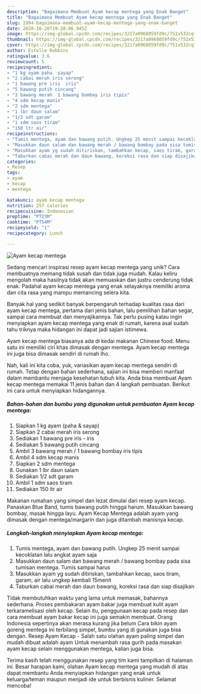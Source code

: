 ```yaml
---
description: "Bagaimana Membuat Ayam kecap mentega yang Enak Banget"
title: "Bagaimana Membuat Ayam kecap mentega yang Enak Banget"
slug: 1994-bagaimana-membuat-ayam-kecap-mentega-yang-enak-banget
date: 2020-10-26T19:28:06.945Z
image: https://img-global.cpcdn.com/recipes/3217a0968059fd9c/751x532cq70/ayam-kecap-mentega-foto-resep-utama.jpg
thumbnail: https://img-global.cpcdn.com/recipes/3217a0968059fd9c/751x532cq70/ayam-kecap-mentega-foto-resep-utama.jpg
cover: https://img-global.cpcdn.com/recipes/3217a0968059fd9c/751x532cq70/ayam-kecap-mentega-foto-resep-utama.jpg
author: Estelle Robbins
ratingvalue: 3.6
reviewcount: 5
recipeingredient:
- "1 kg ayam paha  sayap"
- "2 cabai merah iris serong"
- "1 bawang pre iris  iris"
- "5 bawang putih cincang"
- "3 bawang merah  1 bawang bombay iris tipis"
- "4 sdm kecap manis"
- "2 sdm mentega"
- "1 lbr daun salam"
- "1/2 sdt garam"
- "1 sdm saos tiram"
- "150 ltr air"
recipeinstructions:
- "Tumis mentega, ayam dan bawang putih. Ungkep 25 menit sampai kecoklatan lalu angkat ayam saja"
- "Masukkan daun salam dan bawang merah / bawang bombay pada sisa tumisan mentega. Tumis sampai harus"
- "Masukkan ayam yg sudah ditiriskan, tambahkan kecap, saos tiram, garam, air lalu ungkep kembali 15menit"
- "Taburkan cabai merah dan daun bawang, koreksi rasa dan siap disajikan"
categories:
- Resep
tags:
- ayam
- kecap
- mentega

katakunci: ayam kecap mentega 
nutrition: 257 calories
recipecuisine: Indonesian
preptime: "PT23M"
cooktime: "PT54M"
recipeyield: "1"
recipecategory: Lunch

---
```



![Ayam kecap mentega](https://img-global.cpcdn.com/recipes/3217a0968059fd9c/751x532cq70/ayam-kecap-mentega-foto-resep-utama.jpg)

Sedang mencari inspirasi resep ayam kecap mentega yang unik? Cara membuatnya memang tidak susah dan tidak juga mudah. Kalau keliru mengolah maka hasilnya tidak akan memuaskan dan justru cenderung tidak enak. Padahal ayam kecap mentega yang enak selayaknya memiliki aroma dan cita rasa yang mampu memancing selera kita.

Banyak hal yang sedikit banyak berpengaruh terhadap kualitas rasa dari ayam kecap mentega, pertama dari jenis bahan, lalu pemilihan bahan segar, sampai cara membuat dan menyajikannya. Tak perlu pusing kalau ingin menyiapkan ayam kecap mentega yang enak di rumah, karena asal sudah tahu triknya maka hidangan ini dapat jadi sajian istimewa.

Ayam kecap mentega biasanya ada di kedai makanan Chinese food. Menu satu ini memiliki ciri khas dimasak dengan mentega. Ayam kecap mentega ini juga bisa dimasak sendiri di rumah lho.


Nah, kali ini kita coba, yuk, variasikan ayam kecap mentega sendiri di rumah. Tetap dengan bahan sederhana, sajian ini bisa memberi manfaat dalam membantu menjaga kesehatan tubuh kita. Anda bisa membuat Ayam kecap mentega memakai 11 jenis bahan dan 4 langkah pembuatan. Berikut ini cara untuk menyiapkan hidangannya.

<!--inarticleads1-->

##### Bahan-bahan dan bumbu yang digunakan untuk pembuatan Ayam kecap mentega:

1. Siapkan 1 kg ayam (paha &amp; sayap)
1. Siapkan 2 cabai merah iris serong
1. Sediakan 1 bawang pre iris - iris
1. Sediakan 5 bawang putih cincang
1. Ambil 3 bawang merah / 1 bawang bombay iris tipis
1. Ambil 4 sdm kecap manis
1. Siapkan 2 sdm mentega
1. Gunakan 1 lbr daun salam
1. Sediakan 1/2 sdt garam
1. Ambil 1 sdm saos tiram
1. Sediakan 150 ltr air


Makanan rumahan yang simpel dan lezat dimulai dari resep ayam kecap. Panaskan Blue Band, tumis bawang putih hingga harum. Masukkan bawang bombay, masak hingga layu. Ayam Kecap Mentega adalah ayam yang dimasak dengan mentega/margarin dan juga ditambah manisnya kecap. 

<!--inarticleads2-->

##### Langkah-langkah menyiapkan Ayam kecap mentega:

1. Tumis mentega, ayam dan bawang putih. Ungkep 25 menit sampai kecoklatan lalu angkat ayam saja
1. Masukkan daun salam dan bawang merah / bawang bombay pada sisa tumisan mentega. Tumis sampai harus
1. Masukkan ayam yg sudah ditiriskan, tambahkan kecap, saos tiram, garam, air lalu ungkep kembali 15menit
1. Taburkan cabai merah dan daun bawang, koreksi rasa dan siap disajikan


Tidak membutuhkan waktu yang lama untuk memasak, bahannya sederhana. Proses pembakaran ayam bakar juga membuat kulit ayam terkaramelisasi oleh kecap. Selain itu, penggunaan kecap pada resep dan cara membuat ayam bakar kecap ini juga semakin membuat. Orang Indonesia sepertinya akan merasa kurang jika belum Cara bikin ayam goreng mentega ini terbilang simpel, bumbu yang di gunakan juga bisa dengan. Resep Ayam Kecap - Salah satu olahan ayam paling simpel dan mudah dibuat adalah ayam Untuk menambah rasa gurih pada masakan ayam kecap selain menggunakan mentega, kalian juga bisa. 

Terima kasih telah menggunakan resep yang tim kami tampilkan di halaman ini. Besar harapan kami, olahan Ayam kecap mentega yang mudah di atas dapat membantu Anda menyiapkan hidangan yang enak untuk keluarga/teman maupun menjadi ide untuk berbisnis kuliner. Selamat mencoba!
